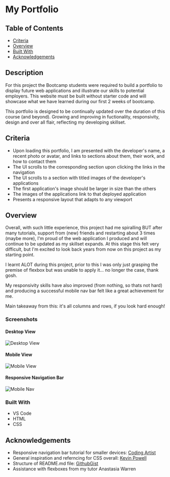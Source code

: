 # My Portfolio

## Table of Contents

- [Criteria](#criteria)
- [Overview](#overview)
- [Built With](#built-with)
- [Acknowledgements](#acknowledgements)

## Description
For this project the Bootcamp students were required to build a portfolio to display future web applications and illustrate our skills to potential employers. This website must be built without starter code and will showcase what we have learned during our first 2 weeks of bootcamp. 

<!-- It is critical that we include our name, photo, description, examples of our work and directions on how to contact us. The links must scroll to their corresponding sections and the web application requires a resposive layout that adapts to any viewport. -->

This portfolio is designed to be continually updated over the duration of this course (and beyond). Growing and improving in fuctionality, responsivity, design and over all flair, reflecting my developing skillset.

## Criteria
- Upon loading this portfolio, I am presented with the developer's name, a recent photo or avatar, and links to sections about them, their work, and how to contact them
- The UI scrolls to the corresponding section upon clicking the links in the navigation 
- The UI scrolls to a section with titled images of the developer's applications
- The first application's image should be larger in size than the others
- The images of the applications link to that deployed application
- Presents a responsive layout that adapts to any viewport

## Overview
<!-- TODO: Add a screenshot of the live project.
    1. Link to a 'live demo.'
    2. Describe your overall experience in a couple of sentences.
    3. List a few specific technical things that you learned or improved on.
    4. Share any other tips or guidance for others attempting this or something similar.
 -->
Overall, with such little experience, this project had me spiralling BUT after many tutorials, support from (new) friends and restarting about 3 times (maybe more), I'm proud of the web application I produced and will continue to be updated as my skillset expands. At this stage this felt very difficult, but I'm excited to look back years from now on this project as my starting point.

I learnt ALOT during this project, prior to this I was only just grasping the premise of flexbox but was unable to apply it... no longer the case, thank gosh.

My responsivity skills have also improved (from nothing, so thats not hard) and producing a successful mobile nav bar felt like a great achievement for me. 

Main takeaway from this: it's all columns and rows, if you look hard enough!

### Screenshots
#### Desktop View
![Desktop View](./assets/screenshots/desktop-view.jpeg)

#### Mobile View
![Mobile View](./assets/screenshots/mobile-view.png)

#### Responsive Navigation Bar
![Mobile Nav](./assets/screenshots/mobile-view-responsive-menu.png)

### Built With
- VS Code
- HTML
- CSS
<!-- TODO: List any MAJOR libraries/frameworks (e.g. React, Tailwind) with links to their homepages. -->

<!-- ## Features

TODO: List what specific 'user problems' that this application solves. -->


## Acknowledgements

<!-- TODO: List any blog posts, tutorials or plugins that you may have used to complete the project. Only list those that had a significant impact. Obviously, we all 'Google' stuff while working on our things, but maybe something in particular stood out as a 'major contributor' to your skill set for this project. -->

- Responsive navigation bar tutorial for smaller devices: [Coding Artist](https://www.youtube.com/watch?v=qKqLMlBKHlE)
- General inspiration and referncing for CSS overall: [Kevin Powell](https://www.youtube.com/@KevinPowell)
- Structure of README.md file: [GithubGist](https://gist.github.com/manavm1990/6b4c3f51a1cc7ec2fa6c3309205be0f7#file-readme-md)
- Assistance with flexboxes from my tutor Anastasia Warren